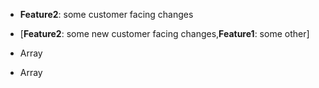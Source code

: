 - **Feature2**: some customer facing changes



- [**Feature2**: some new customer facing changes,**Feature1**: some other]




- Array

- Array

